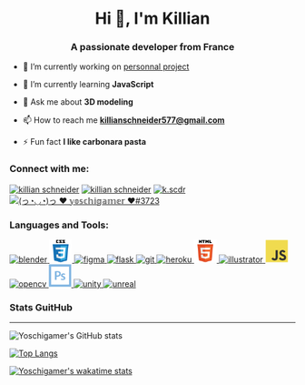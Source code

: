 <h1 align="center">Hi 👋, I'm Killian</h1>
<h3 align="center">A passionate developer from France</h3>

- 🔭 I’m currently working on [personnal project](https://yoschigamer.github.io/terminal_en_HTML/)

- 🌱 I’m currently learning **JavaScript**

- 💬 Ask me about **3D modeling**

- 📫 How to reach me **killianschneider577@gmail.com**

- ⚡ Fun fact **I like carbonara pasta**

<h3 align="left">Connect with me:</h3>
<p align="left">
<a href="https://codepen.io/killian schneider" target="blank"><img align="center" src="https://raw.githubusercontent.com/rahuldkjain/github-profile-readme-generator/master/src/images/icons/Social/codepen.svg" alt="killian schneider" height="30" width="40" /></a>
<a href="https://fb.com/killian schneider" target="blank"><img align="center" src="https://raw.githubusercontent.com/rahuldkjain/github-profile-readme-generator/master/src/images/icons/Social/facebook.svg" alt="killian schneider" height="30" width="40" /></a>
<a href="https://instagram.com/k.scdr" target="blank"><img align="center" src="https://raw.githubusercontent.com/rahuldkjain/github-profile-readme-generator/master/src/images/icons/Social/instagram.svg" alt="k.scdr" height="30" width="40" /></a>
<a href="https://discord.gg/(っ◔◡◔)っ ♥ 𝕪𝕠𝕤𝕔𝕙𝕚𝕘𝕒𝕞𝕖𝕣 ♥#3723" target="blank"><img align="center" src="https://raw.githubusercontent.com/rahuldkjain/github-profile-readme-generator/master/src/images/icons/Social/discord.svg" alt="(っ◔◡◔)っ ♥ 𝕪𝕠𝕤𝕔𝕙𝕚𝕘𝕒𝕞𝕖𝕣 ♥#3723" height="30" width="40" /></a>
</p>

<h3 align="left">Languages and Tools:</h3>
<p align="left"> <a href="https://www.blender.org/" target="_blank" rel="noreferrer"> <img src="https://download.blender.org/branding/community/blender_community_badge_white.svg" alt="blender" width="40" height="40"/> </a> <a href="https://www.w3schools.com/css/" target="_blank" rel="noreferrer"> <img src="https://raw.githubusercontent.com/devicons/devicon/master/icons/css3/css3-original-wordmark.svg" alt="css3" width="40" height="40"/> </a> <a href="https://www.figma.com/" target="_blank" rel="noreferrer"> <img src="https://www.vectorlogo.zone/logos/figma/figma-icon.svg" alt="figma" width="40" height="40"/> </a> <a href="https://flask.palletsprojects.com/" target="_blank" rel="noreferrer"> <img src="https://www.vectorlogo.zone/logos/pocoo_flask/pocoo_flask-icon.svg" alt="flask" width="40" height="40"/> </a> <a href="https://git-scm.com/" target="_blank" rel="noreferrer"> <img src="https://www.vectorlogo.zone/logos/git-scm/git-scm-icon.svg" alt="git" width="40" height="40"/> </a> <a href="https://heroku.com" target="_blank" rel="noreferrer"> <img src="https://www.vectorlogo.zone/logos/heroku/heroku-icon.svg" alt="heroku" width="40" height="40"/> </a> <a href="https://www.w3.org/html/" target="_blank" rel="noreferrer"> <img src="https://raw.githubusercontent.com/devicons/devicon/master/icons/html5/html5-original-wordmark.svg" alt="html5" width="40" height="40"/> </a> <a href="https://www.adobe.com/in/products/illustrator.html" target="_blank" rel="noreferrer"> <img src="https://www.vectorlogo.zone/logos/adobe_illustrator/adobe_illustrator-icon.svg" alt="illustrator" width="40" height="40"/> </a> <a href="https://developer.mozilla.org/en-US/docs/Web/JavaScript" target="_blank" rel="noreferrer"> <img src="https://raw.githubusercontent.com/devicons/devicon/master/icons/javascript/javascript-original.svg" alt="javascript" width="40" height="40"/> </a> <a href="https://opencv.org/" target="_blank" rel="noreferrer"> <img src="https://www.vectorlogo.zone/logos/opencv/opencv-icon.svg" alt="opencv" width="40" height="40"/> </a> <a href="https://www.photoshop.com/en" target="_blank" rel="noreferrer"> <img src="https://raw.githubusercontent.com/devicons/devicon/master/icons/photoshop/photoshop-line.svg" alt="photoshop" width="40" height="40"/> </a> <a href="https://unity.com/" target="_blank" rel="noreferrer"> <img src="https://www.vectorlogo.zone/logos/unity3d/unity3d-icon.svg" alt="unity" width="40" height="40"/> </a> <a href="https://unrealengine.com/" target="_blank" rel="noreferrer"> <img src="https://raw.githubusercontent.com/kenangundogan/fontisto/036b7eca71aab1bef8e6a0518f7329f13ed62f6b/icons/svg/brand/unreal-engine.svg" alt="unreal" width="40" height="40"/> </a> </p>

### Stats GuitHub
---
<p><img src="https://github-readme-stats.vercel.app/api?username=Yoschigamer&amp;show_icons=true&amp;theme=radical" alt="Yoschigamer&#39;s GitHub stats"></p>

<p><a href="https://github.com/anuraghazra/github-readme-stats"><img src="https://github-readme-stats.vercel.app/api/top-langs/?username=Yoschigamer&amp;layout=compact" alt="Top Langs"></a></p>

<p><a href="https://github.com/anuraghazra/github-readme-stats"><img src="https://github-readme-stats.vercel.app/api/wakatime?username=Yoschigamer" alt="Yoschigamer&#39;s wakatime stats"></a></p>

